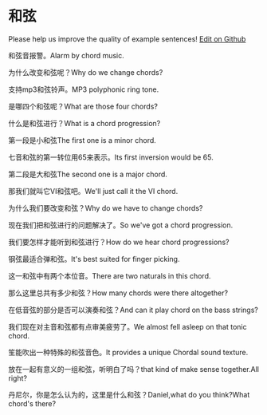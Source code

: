 # 和弦

Please help us improve the quality of example sentences! [Edit on Github](https://github.com/jiyushe/jiyu-example-sentence-source/blob/main/chinese/hexian.md)

<p><span class="chinese">和弦音报警。</span><span class="english">Alarm by chord music.</span></p>

<p><span class="chinese">为什么改变和弦呢？</span><span class="english">Why do we change chords?</span></p>

<p><span class="chinese">支持mp3和弦铃声。</span><span class="english">MP3 polyphonic ring tone.</span></p>

<p><span class="chinese">是哪四个和弦呢？</span><span class="english">What are those four chords?</span></p>

<p><span class="chinese">什么是和弦进行？</span><span class="english">What is a chord progression?</span></p>

<p><span class="chinese">第一段是小和弦</span><span class="english">The first one is a minor chord.</span></p>

<p><span class="chinese">七音和弦的第一转位用65来表示。</span><span class="english">Its first inversion would be 65.</span></p>

<p><span class="chinese">第二段是大和弦</span><span class="english">The second one is a major chord.</span></p>

<p><span class="chinese">那我们就叫它VI和弦吧。</span><span class="english">We'll just call it the VI chord.</span></p>

<p><span class="chinese">为什么我们要改变和弦？</span><span class="english">Why do we have to change chords?</span></p>

<p><span class="chinese">现在我们把和弦进行的问题解决了。</span><span class="english">So we've got a chord progression.</span></p>

<p><span class="chinese">我们要怎样才能听到和弦进行？</span><span class="english">How do we hear chord progressions?</span></p>

<p><span class="chinese">钢弦最适合弹和弦。</span><span class="english">It's best suited for finger picking.</span></p>

<p><span class="chinese">这一和弦中有两个本位音。</span><span class="english">There are two naturals in this chord.</span></p>

<p><span class="chinese">那么这里总共有多少和弦？</span><span class="english">How many chords were there altogether?</span></p>

<p><span class="chinese">在低音弦的部分是否可以演奏和弦？</span><span class="english">And can it play chord on the bass strings?</span></p>

<p><span class="chinese">我们现在对主音和弦都有点审美疲劳了。</span><span class="english">We almost fell asleep on that tonic chord.</span></p>

<p><span class="chinese">笙能吹出一种特殊的和弦音色。</span><span class="english">It provides a unique Chordal sound texture.</span></p>

<p><span class="chinese">放在一起有意义的一组和弦，听明白了吗？</span><span class="english">that kind of make sense together.All right?</span></p>

<p><span class="chinese">丹尼尔，你是怎么认为的，这里是什么和弦？</span><span class="english">Daniel,what do you think?What chord's there?</span></p>

